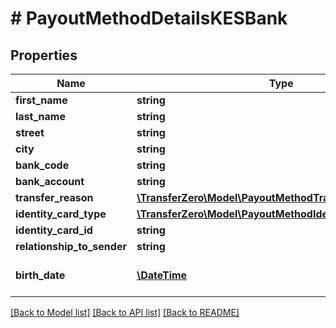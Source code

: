 # # PayoutMethodDetailsKESBank

## Properties

Name | Type | Description | Notes
------------ | ------------- | ------------- | -------------
**first_name** | **string** |  | 
**last_name** | **string** |  | 
**street** | **string** |  | 
**city** | **string** |  | [optional] 
**bank_code** | **string** |  | 
**bank_account** | **string** |  | 
**transfer_reason** | [**\TransferZero\Model\PayoutMethodTransferReasonEnum**](PayoutMethodTransferReasonEnum.md) |  | 
**identity_card_type** | [**\TransferZero\Model\PayoutMethodIdentityCardTypeEnum**](PayoutMethodIdentityCardTypeEnum.md) |  | 
**identity_card_id** | **string** |  | 
**relationship_to_sender** | **string** |  | [optional] 
**birth_date** | [**\DateTime**](\DateTime.md) | Date of birth of recipient | [optional] 

[[Back to Model list]](../../README.md#documentation-for-models) [[Back to API list]](../../README.md#documentation-for-api-endpoints) [[Back to README]](../../README.md)


